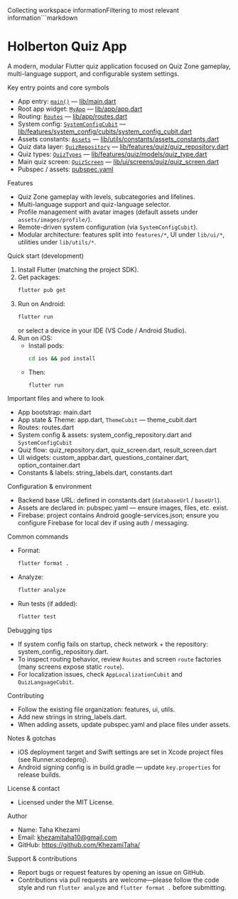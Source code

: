 Collecting workspace informationFiltering to most relevant information```markdown
# Holberton Quiz App

A modern, modular Flutter quiz application focused on Quiz Zone gameplay, multi-language support, and configurable system settings.

Key entry points and core symbols
- App entry: [`main()`](lib/main.dart) — [lib/main.dart](lib/main.dart)
- Root app widget: [`MyApp`](lib/app/app.dart) — [lib/app/app.dart](lib/app/app.dart)
- Routing: [`Routes`](lib/app/routes.dart) — [lib/app/routes.dart](lib/app/routes.dart)
- System config: [`SystemConfigCubit`](lib/features/system_config/cubits/system_config_cubit.dart) — [lib/features/system_config/cubits/system_config_cubit.dart](lib/features/system_config/cubits/system_config_cubit.dart)
- Assets constants: [`Assets`](lib/utils/constants/assets_constants.dart) — [lib/utils/constants/assets_constants.dart](lib/utils/constants/assets_constants.dart)
- Quiz data layer: [`QuizRepository`](lib/features/quiz/quiz_repository.dart) — [lib/features/quiz/quiz_repository.dart](lib/features/quiz/quiz_repository.dart)
- Quiz types: [`QuizTypes`](lib/features/quiz/models/quiz_type.dart) — [lib/features/quiz/models/quiz_type.dart](lib/features/quiz/models/quiz_type.dart)
- Main quiz screen: [`QuizScreen`](lib/ui/screens/quiz/quiz_screen.dart) — [lib/ui/screens/quiz/quiz_screen.dart](lib/ui/screens/quiz/quiz_screen.dart)
- Pubspec / assets: [pubspec.yaml](pubspec.yaml)

Features
- Quiz Zone gameplay with levels, subcategories and lifelines.
- Multi-language support and quiz-language selector.
- Profile management with avatar images (default assets under `assets/images/profile/`).
- Remote-driven system configuration (via `SystemConfigCubit`).
- Modular architecture: features split into `features/*`, UI under `lib/ui/*`, utilities under `lib/utils/*`.

Quick start (development)
1. Install Flutter (matching the project SDK).
2. Get packages:
   ```sh
   flutter pub get
   ```
3. Run on Android:
   ```sh
   flutter run
   ```
   or select a device in your IDE (VS Code / Android Studio).
4. Run on iOS:
   - Install pods:
     ```sh
     cd ios && pod install
     ```
   - Then:
     ```sh
     flutter run
     ```

Important files and where to look
- App bootstrap: main.dart
- App state & Theme: app.dart, `ThemeCubit` — theme_cubit.dart
- Routes: routes.dart
- System config & assets: system_config_repository.dart and `SystemConfigCubit`
- Quiz flow: quiz_repository.dart, quiz_screen.dart, result_screen.dart
- UI widgets: custom_appbar.dart, questions_container.dart, option_container.dart
- Constants & labels: string_labels.dart, constants.dart

Configuration & environment
- Backend base URL: defined in constants.dart (`databaseUrl` / `baseUrl`).
- Assets are declared in: pubspec.yaml — ensure images, files, etc. exist.
- Firebase: project contains Android google-services.json; ensure you configure Firebase for local dev if using auth / messaging.

Common commands
- Format:
  ```sh
  flutter format .
  ```
- Analyze:
  ```sh
  flutter analyze
  ```
- Run tests (if added):
  ```sh
  flutter test
  ```

Debugging tips
- If system config fails on startup, check network + the repository: system_config_repository.dart.
- To inspect routing behavior, review `Routes` and screen `route` factories (many screens expose static `route`).
- For localization issues, check `AppLocalizationCubit` and `QuizLanguageCubit`.

Contributing
- Follow the existing file organization: features, ui, utils.
- Add new strings in string_labels.dart.
- When adding assets, update pubspec.yaml and place files under assets.

Notes & gotchas
- iOS deployment target and Swift settings are set in Xcode project files (see Runner.xcodeproj).
- Android signing config is in build.gradle — update `key.properties` for release builds.

License & contact
- Licensed under the MIT License. 

Author
- Name: Taha Khezami
- Email: khezamitaha10@gmail.com
- GitHub: https://github.com/KhezamiTaha/


Support & contributions
- Report bugs or request features by opening an issue on GitHub.
- Contributions via pull requests are welcome—please follow the code style and run `flutter analyze` and `flutter format .` before submitting.

